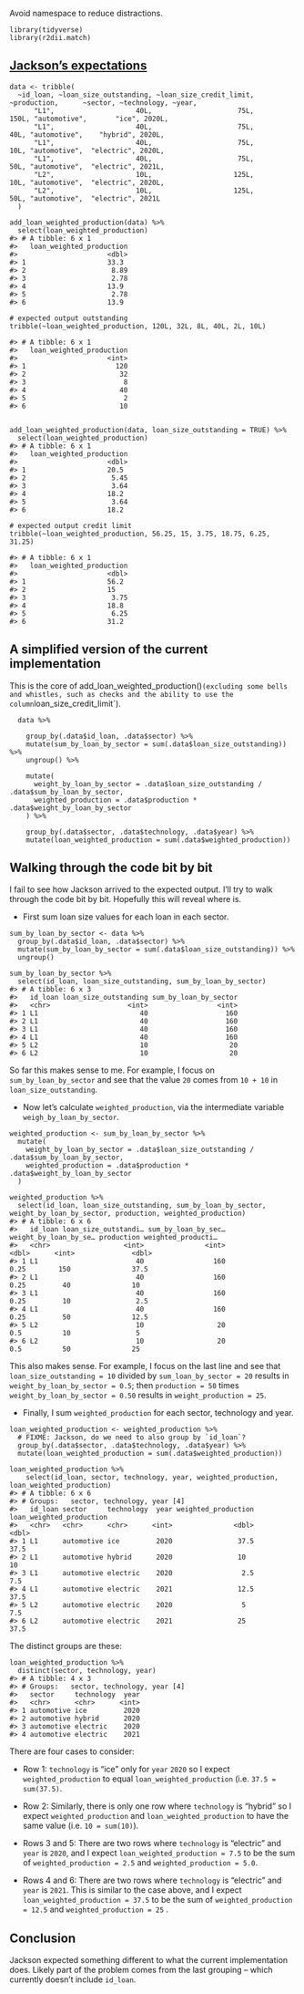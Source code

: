 Avoid namespace to reduce distractions.

    library(tidyverse)
    library(r2dii.match)

[Jackson’s expectations](https://github.com/2DegreesInvesting/r2dii.analysis/pull/34#issuecomment-591337315)
------------------------------------------------------------------------------------------------------------

    data <- tribble(
      ~id_loan, ~loan_size_outstanding, ~loan_size_credit_limit, ~production,      ~sector, ~technology, ~year,
          "L1",                    40L,                     75L,        150L, "automotive",       "ice", 2020L,
          "L1",                    40L,                     75L,         40L, "automotive",    "hybrid", 2020L,
          "L1",                    40L,                     75L,         10L, "automotive",  "electric", 2020L,
          "L1",                    40L,                     75L,         50L, "automotive",  "electric", 2021L,
          "L2",                    10L,                    125L,         10L, "automotive",  "electric", 2020L,
          "L2",                    10L,                    125L,         50L, "automotive",  "electric", 2021L
      )

    add_loan_weighted_production(data) %>% 
      select(loan_weighted_production)
    #> # A tibble: 6 x 1
    #>   loan_weighted_production
    #>                      <dbl>
    #> 1                    33.3 
    #> 2                     8.89
    #> 3                     2.78
    #> 4                    13.9 
    #> 5                     2.78
    #> 6                    13.9

    # expected output outstanding
    tribble(~loan_weighted_production, 120L, 32L, 8L, 40L, 2L, 10L)

    #> # A tibble: 6 x 1
    #>   loan_weighted_production
    #>                      <int>
    #> 1                      120
    #> 2                       32
    #> 3                        8
    #> 4                       40
    #> 5                        2
    #> 6                       10


    add_loan_weighted_production(data, loan_size_outstanding = TRUE) %>%
      select(loan_weighted_production)
    #> # A tibble: 6 x 1
    #>   loan_weighted_production
    #>                      <dbl>
    #> 1                    20.5 
    #> 2                     5.45
    #> 3                     3.64
    #> 4                    18.2 
    #> 5                     3.64
    #> 6                    18.2

    # expected output credit limit
    tribble(~loan_weighted_production, 56.25, 15, 3.75, 18.75, 6.25, 31.25)

    #> # A tibble: 6 x 1
    #>   loan_weighted_production
    #>                      <dbl>
    #> 1                    56.2 
    #> 2                    15   
    #> 3                     3.75
    #> 4                    18.8 
    #> 5                     6.25
    #> 6                    31.2

A simplified version of the current implementation
--------------------------------------------------

This is the core of
add\_loan\_weighted\_production()`(excluding some bells and whistles, such as checks and the ability to use the column`loan\_size\_credit\_limit\`).

      data %>%
        
        group_by(.data$id_loan, .data$sector) %>%
        mutate(sum_by_loan_by_sector = sum(.data$loan_size_outstanding)) %>%
        ungroup() %>%

        mutate(
          weight_by_loan_by_sector = .data$loan_size_outstanding / .data$sum_by_loan_by_sector,
          weighted_production = .data$production * .data$weight_by_loan_by_sector
        ) %>%

        group_by(.data$sector, .data$technology, .data$year) %>%
        mutate(loan_weighted_production = sum(.data$weighted_production))

Walking through the code bit by bit
-----------------------------------

I fail to see how Jackson arrived to the expected output. I’ll try to
walk through the code bit by bit. Hopefully this will reveal where is.

-   First sum loan size values for each loan in each sector.

<!-- -->

    sum_by_loan_by_sector <- data %>% 
      group_by(.data$id_loan, .data$sector) %>%
      mutate(sum_by_loan_by_sector = sum(.data$loan_size_outstanding)) %>%
      ungroup()

    sum_by_loan_by_sector %>% 
      select(id_loan, loan_size_outstanding, sum_by_loan_by_sector)
    #> # A tibble: 6 x 3
    #>   id_loan loan_size_outstanding sum_by_loan_by_sector
    #>   <chr>                   <int>                 <int>
    #> 1 L1                         40                   160
    #> 2 L1                         40                   160
    #> 3 L1                         40                   160
    #> 4 L1                         40                   160
    #> 5 L2                         10                    20
    #> 6 L2                         10                    20

So far this makes sense to me. For example, I focus on
`sum_by_loan_by_sector` and see that the value `20` comes from `10 + 10`
in `loan_size_outstanding`.

-   Now let’s calculate `weighted_production`, via the intermediate
    variable `weigh_by_loan_by_sector`.

<!-- -->

    weighted_production <- sum_by_loan_by_sector %>% 
      mutate(
        weight_by_loan_by_sector = .data$loan_size_outstanding / .data$sum_by_loan_by_sector,
        weighted_production = .data$production * .data$weight_by_loan_by_sector
      )

    weighted_production %>% 
      select(id_loan, loan_size_outstanding, sum_by_loan_by_sector, weight_by_loan_by_sector, production, weighted_production)
    #> # A tibble: 6 x 6
    #>   id_loan loan_size_outstandi… sum_by_loan_by_sec… weight_by_loan_by_se… production weighted_producti…
    #>   <chr>                  <int>               <int>                 <dbl>      <int>              <dbl>
    #> 1 L1                        40                 160                  0.25        150               37.5
    #> 2 L1                        40                 160                  0.25         40               10  
    #> 3 L1                        40                 160                  0.25         10                2.5
    #> 4 L1                        40                 160                  0.25         50               12.5
    #> 5 L2                        10                  20                  0.5          10                5  
    #> 6 L2                        10                  20                  0.5          50               25

This also makes sense. For example, I focus on the last line and see
that `loan_size_outstanding = 10` divided by `sum_loan_by_sector = 20`
results in `weight_by_loan_by_sector = 0.5`; then `production = 50`
times `weight_by_loan_by_sector = 0.50` results in
`weight_production = 25`.

-   Finally, I sum `weighted_production` for each sector, technology and
    year.

<!-- -->

    loan_weighted_production <- weighted_production %>% 
      # FIXME: Jackson, do we need to also group by `id_loan`?
      group_by(.data$sector, .data$technology, .data$year) %>%
      mutate(loan_weighted_production = sum(.data$weighted_production))

    loan_weighted_production %>% 
        select(id_loan, sector, technology, year, weighted_production, loan_weighted_production)
    #> # A tibble: 6 x 6
    #> # Groups:   sector, technology, year [4]
    #>   id_loan sector     technology  year weighted_production loan_weighted_production
    #>   <chr>   <chr>      <chr>      <int>               <dbl>                    <dbl>
    #> 1 L1      automotive ice         2020                37.5                     37.5
    #> 2 L1      automotive hybrid      2020                10                       10  
    #> 3 L1      automotive electric    2020                 2.5                      7.5
    #> 4 L1      automotive electric    2021                12.5                     37.5
    #> 5 L2      automotive electric    2020                 5                        7.5
    #> 6 L2      automotive electric    2021                25                       37.5

The distinct groups are these:

    loan_weighted_production %>% 
      distinct(sector, technology, year)
    #> # A tibble: 4 x 3
    #> # Groups:   sector, technology, year [4]
    #>   sector     technology  year
    #>   <chr>      <chr>      <int>
    #> 1 automotive ice         2020
    #> 2 automotive hybrid      2020
    #> 3 automotive electric    2020
    #> 4 automotive electric    2021

There are four cases to consider:

-   Row 1: `technology` is “ice” only for `year` `2020` so I expect
    `weighted_production` to equal `loan_weighted_production`
    (i.e. `37.5 = sum(37.5)`.

-   Row 2: Similarly, there is only one row where `technology` is
    “hybrid” so I expect `weighted_production` and
    `loan_weighted_production` to have the same value
    (i.e. `10 = sum(10)`).

-   Rows 3 and 5: There are two rows where `technology` is “electric”
    and `year` is `2020`, and I expect `loan_weighted_production = 7.5`
    to be the sum of `weighted_production = 2.5` and
    `weighted_production = 5.0`.

-   Rows 4 and 6: There are two rows where `technology` is “electric”
    and `year` is `2021`. This is similar to the case above, and I
    expect `loan_weighted_production = 37.5` to be the sum of
    `weighted_production = 12.5` and `weighted_production = 25` .

Conclusion
----------

Jackson expected something different to what the current implementation
does. Likely part of the problem comes from the last grouping – which
currently doesn’t include `id_loan`.
